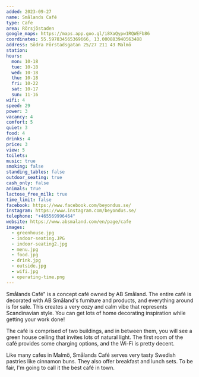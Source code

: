 ```yaml
---
added: 2023-09-27
name: Smålands Café
type: Cafe
area: Rörsjöstaden
google_maps: https://maps.app.goo.gl/i8XaQypw1RQWEFb86
coordinates: 55.597834565369666, 13.000883940563488
address: Södra Förstadsgatan 25/27 211 43 Malmö
station: 
hours:
  mon: 10-18
  tue: 10-18
  wed: 10-18
  thu: 10-18
  fri: 10-22
  sat: 10-17
  sun: 11-16
wifi: 4
speed: 29
power: 3
vacancy: 4
comfort: 5
quiet: 3
food: 4
drinks: 4
price: 3
view: 5
toilets: 
music: true
smoking: false
standing_tables: false
outdoor_seating: true
cash_only: false
animals: true
lactose_free_milk: true
time_limit: false
facebook: https://www.facebook.com/beyondus.se/
instagram: https://www.instagram.com/beyondus.se/
telephone: "+465569996464"
website: https://www.absmaland.com/en/page/cafe
images:
  - greenhouse.jpg
  - indoor-seating.JPG
  - indoor-seating2.jpg
  - menu.jpg
  - food.jpg
  - drink.jpg
  - outside.jpg
  - wifi.jpg
  - operating-time.png
---
```


Smålands Café" is a concept café owned by AB Småland. The entire café is decorated with AB Småland's furniture and products, and everything around is for sale. This creates a very cozy and calm vibe that represents Scandinavian style. You can get lots of home decorating inspiration while getting your work done!

The café is comprised of two buildings, and in between them, you will see a green house ceiling that invites lots of natural light. The first room of the café provides some charging options, and the Wi-Fi is pretty decent.

Like many cafes in Malmö, Smålands Café serves very tasty Swedish pastries like cinnamon buns. They also offer breakfast and lunch sets. To be fair, I'm going to call it the best café in town.


